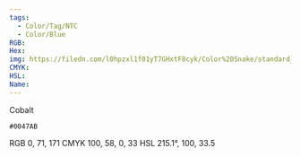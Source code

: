 ```yaml
---
tags:
  - Color/Tag/NTC
  - Color/Blue
RGB: 
Hex: 
img: https://filedn.com/l0hpzxl1f01yT7GHxtF8cyk/Color%20Snake/standard_csv_to_svg//0047AB.svg
CMYK: 
HSL: 
Name:
---
```

Cobalt
```palette
#0047AB
```
RGB 0, 71, 171
CMYK	100, 58, 0, 33
HSL	215.1°, 100, 33.5